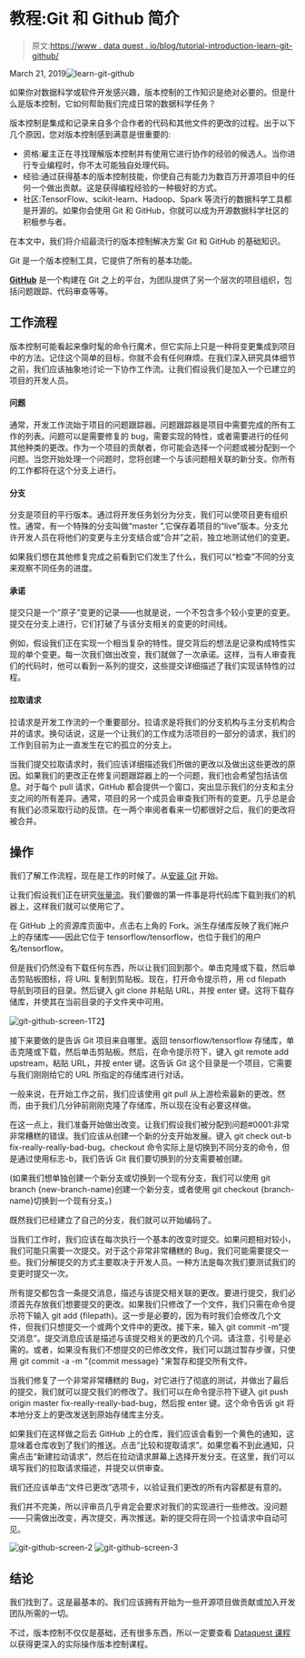 # 教程:Git 和 Github 简介

> 原文:[https://www . data quest . io/blog/tutorial-introduction-learn-git-github/](https://www.dataquest.io/blog/tutorial-introduction-learn-git-github/)

March 21, 2019![learn-git-github](../Images/88903e4179c427733e15877552b743b1.png)

如果你对数据科学或软件开发感兴趣，版本控制的工作知识是绝对必要的。但是什么是版本控制，它如何帮助我们完成日常的数据科学任务？

版本控制是集成和记录来自多个合作者的代码和其他文件的更改的过程。出于以下几个原因，您对版本控制感到满意是很重要的:

*   资格:雇主正在寻找理解版本控制并有使用它进行协作的经验的候选人。当你进行专业编程时，你不太可能独自处理代码。
*   经验:通过获得基本的版本控制技能，你使自己有能力为数百万开源项目中的任何一个做出贡献。这是获得编程经验的一种极好的方式。
*   社区:TensorFlow、scikit-learn、Hadoop、Spark 等流行的数据科学工具都是开源的。如果你会使用 Git 和 GitHub，你就可以成为开源数据科学社区的积极参与者。

在本文中，我们将介绍最流行的版本控制解决方案 Git 和 GitHub 的基础知识。

Git 是一个版本控制工具，它提供了所有的基本功能。

[**GitHub**](https://github.com) 是一个构建在 Git 之上的平台，为团队提供了另一个层次的项目组织，包括问题跟踪、代码审查等等。

## 工作流程

版本控制可能看起来像时髦的命令行魔术，但它实际上只是一种将变更集成到项目中的方法。记住这个简单的目标，你就不会有任何麻烦。在我们深入研究具体细节之前，我们应该抽象地讨论一下协作工作流。让我们假设我们是加入一个已建立的项目的开发人员。

#### 问题

通常，开发工作流始于项目的问题跟踪器。问题跟踪器是项目中需要完成的所有工作的列表。问题可以是需要修复的 bug，需要实现的特性，或者需要进行的任何其他种类的更改。作为一个项目的贡献者，你可能会选择一个问题或被分配到一个问题。当您开始处理一个问题时，您将创建一个与该问题相关联的新分支。你所有的工作都将在这个分支上进行。

#### 分支

分支是项目的平行版本。通过将开发任务划分为分支，我们可以使项目更有组织性。通常，有一个特殊的分支叫做“master ”,它保存着项目的“live”版本。分支允许开发人员在将他们的变更与主分支结合或“合并”之前，独立地测试他们的变更。

如果我们想在其他修复完成之前看到它们发生了什么，我们可以“检查”不同的分支来观察不同任务的进度。

#### 承诺

提交只是一个“原子”变更的记录——也就是说，一个不包含多个较小变更的变更。提交在分支上进行，它们打破了与该分支相关的变更的时间线。

例如，假设我们正在实现一个相当复杂的特性。提交背后的想法是记录构成特性实现的单个变更。每一次我们做出改变，我们就做了一次承诺。这样，当有人审查我们的代码时，他可以看到一系列的提交，这些提交详细描述了我们实现该特性的过程。​

#### 拉取请求

拉请求是开发工作流的一个重要部分。拉请求是将我们的分支机构与主分支机构合并的请求。换句话说，这是一个让我们的工作成为活项目的一部分的请求，我们的工作到目前为止一直发生在它的孤立的分支上。

当我们提交拉取请求时，我们应该详细描述我们所做的更改以及做出这些更改的原因。如果我们的更改正在修复问题跟踪器上的一个问题，我们也会希望包括该信息。对于每个 pull 请求，GitHub 都会提供一个窗口，突出显示我们的分支和主分支之间的所有差异。通常，项目的另一个成员会审查我们所有的变更。几乎总是会有我们必须采取行动的反馈。在一两个审阅者看来一切都很好之后，我们的更改将被合并。

## 操作

我们了解工作流程，现在是工作的时候了。从[安装 Git](https://git-scm.com/downloads) 开始。

让我们假设我们正在研究[张量流](https://github.com/tensorflow/tensorflow)。我们要做的第一件事是将代码库下载到我们的机器上，这样我们就可以使用它了。

在 GitHub 上的资源库页面中，点击右上角的 Fork。派生存储库反映了我们帐户上的存储库——因此它位于 tensorflow/tensorflow，也位于我们的用户名/tensorflow。

但是我们仍然没有下载任何东西，所以让我们回到那个。单击克隆或下载，然后单击剪贴板图标，将 URL 复制到剪贴板。现在，打开命令提示符，用 cd filepath 导航到项目的目录。然后键入 git clone 并粘贴 URL，并按 enter 键。这将下载存储库，并使其在当前目录的子文件夹中可用。

![git-github-screen-1](../Images/0d7b30b92b04c97d367ba4d7b56a0332.png "git-github-screen-1")T2】

接下来要做的是告诉 Git 项目来自哪里。返回 tensorflow/tensorflow 存储库，单击克隆或下载，然后单击剪贴板。然后，在命令提示符下，键入 git remote add upstream，粘贴 URL，并按 enter 键。这告诉 Git 这个目录是一个项目，它需要与我们刚刚给它的 URL 所指定的存储库进行对话。

一般来说，在开始工作之前，我们应该使用 git pull 从上游检索最新的更改。然而，由于我们几分钟前刚刚克隆了存储库，所以现在没有必要这样做。

在这一点上，我们准备开始做出改变。让我们假设我们被分配到问题#0001:非常非常糟糕的错误。我们应该从创建一个新的分支开始发展。键入 git check out-b fix-really-really-bad-bug。checkout 命令实际上是切换到不同分支的命令，但是通过使用标志-b，我们告诉 Git 我们要切换到的分支需要被创建。​

(如果我们想单独创建一个新分支或切换到一个现有分支，我们可以使用 git branch {new-branch-name}创建一个新分支，或者使用 git checkout {branch-name}切换到一个现有分支。)

既然我们已经建立了自己的分支，我们就可以开始编码了。

当我们工作时，我们应该在每次执行一个基本的改变时提交。如果问题相对较小，我们可能只需要一次提交。对于这个非常非常糟糕的 Bug，我们可能需要提交一些。我们分解提交的方式主要取决于开发人员。一种方法是每次我们要测试我们的变更时提交一次。

所有提交都包含一条提交消息，描述与该提交相关联的更改。要进行提交，我们必须首先存放我们想要提交的更改。如果我们只修改了一个文件，我们只需在命令提示符下输入 git add {filepath}。这一步是必要的，因为有时我们会修改几个文件，但我们只想提交一个或两个文件中的更改。接下来，输入 git commit -m“提交消息”。提交消息应该是描述与该提交相关的更改的几个词。请注意，引号是必需的。或者，如果没有我们不想提交的已修改文件，我们可以跳过暂存步骤，只使用 git commit -a -m "{commit message} "来暂存和提交所有文件。

当我们修复了一个非常非常糟糕的 Bug，对它进行了彻底的测试，并做出了最后的提交，我们就可以提交我们的修改了。我们可以在命令提示符下键入 git push origin master fix-really-really-bad-bug，然后按 enter 键。这个命令告诉 git 将本地分支上的更改发送到原始存储库主分支。

如果我们在这样做之后去 GitHub 上的仓库，我们应该会看到一个黄色的通知，这意味着仓库收到了我们的推送。点击“比较和提取请求”。如果您看不到此通知，只需点击“新建拉动请求”，然后在拉动请求屏幕上选择开发分支。在这里，我们可以填写我们的拉取请求描述，并提交以供审查。

我们还应该单击“文件已更改”选项卡，以验证我们更改的所有内容都是有意的。

我们并不完美，所以评审员几乎肯定会要求对我们的实现进行一些修改。没问题——只需做出改变，再次提交，再次推送。新的提交将在同一个拉请求中自动可见。

![git-github-screen-2](../Images/c1452f29cce655844f63c90a6ae7ff73.png "git-github-screen-2")   ![git-github-screen-3](../Images/219a41035b8d90067bbfe38d35d25f4e.png "git-github-screen-3")

## 结论

我们找到了。这是最基本的。我们应该拥有开始为一些开源项目做贡献或加入开发团队所需的一切。

不过，版本控制不仅仅是基础，还有很多东西，所以一定要查看 [Dataquest 课程](https://www.dataquest.io/course/git-and-vcs)以获得更深入的实际操作版本控制课程。